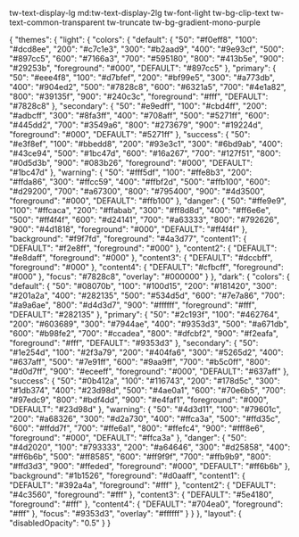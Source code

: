 
tw-text-display-lg md:tw-text-display-2lg tw-font-light tw-bg-clip-text tw-text-common-transparent tw-truncate tw-bg-gradient-mono-purple


{
  "themes": {
    "light": {
      "colors": {
        "default": {
          "50": "#f0eff8",
          "100": "#dcd8ee",
          "200": "#c7c1e3",
          "300": "#b2aad9",
          "400": "#9e93cf",
          "500": "#897cc5",
          "600": "#7166a3",
          "700": "#595180",
          "800": "#413b5e",
          "900": "#29253b",
          "foreground": "#000",
          "DEFAULT": "#897cc5"
        },
        "primary": {
          "50": "#eee4f8",
          "100": "#d7bfef",
          "200": "#bf99e5",
          "300": "#a773db",
          "400": "#904ed2",
          "500": "#7828c8",
          "600": "#6321a5",
          "700": "#4e1a82",
          "800": "#39135f",
          "900": "#240c3c",
          "foreground": "#fff",
          "DEFAULT": "#7828c8"
        },
        "secondary": {
          "50": "#e9edff",
          "100": "#cbd4ff",
          "200": "#adbcff",
          "300": "#8fa3ff",
          "400": "#708aff",
          "500": "#5271ff",
          "600": "#445dd2",
          "700": "#3549a6",
          "800": "#273679",
          "900": "#19224d",
          "foreground": "#000",
          "DEFAULT": "#5271ff"
        },
        "success": {
          "50": "#e3f8ef",
          "100": "#bbedd8",
          "200": "#93e3c1",
          "300": "#6bd9ab",
          "400": "#43ce94",
          "500": "#1bc47d",
          "600": "#16a267",
          "700": "#127f51",
          "800": "#0d5d3b",
          "900": "#083b26",
          "foreground": "#000",
          "DEFAULT": "#1bc47d"
        },
        "warning": {
          "50": "#fff5df",
          "100": "#ffe8b3",
          "200": "#ffda86",
          "300": "#ffcc59",
          "400": "#ffbf2d",
          "500": "#ffb100",
          "600": "#d29200",
          "700": "#a67300",
          "800": "#795400",
          "900": "#4d3500",
          "foreground": "#000",
          "DEFAULT": "#ffb100"
        },
        "danger": {
          "50": "#ffe9e9",
          "100": "#ffcaca",
          "200": "#ffabab",
          "300": "#ff8d8d",
          "400": "#ff6e6e",
          "500": "#ff4f4f",
          "600": "#d24141",
          "700": "#a63333",
          "800": "#792626",
          "900": "#4d1818",
          "foreground": "#000",
          "DEFAULT": "#ff4f4f"
        },
        "background": "#f9f7fd",
        "foreground": "#4a3d77",
        "content1": {
          "DEFAULT": "#f2e8ff",
          "foreground": "#000"
        },
        "content2": {
          "DEFAULT": "#e8daff",
          "foreground": "#000"
        },
        "content3": {
          "DEFAULT": "#dccbff",
          "foreground": "#000"
        },
        "content4": {
          "DEFAULT": "#cfbcff",
          "foreground": "#000"
        },
        "focus": "#7828c8",
        "overlay": "#000000"
      }
    },
    "dark": {
      "colors": {
        "default": {
          "50": "#08070b",
          "100": "#100d15",
          "200": "#181420",
          "300": "#201a2a",
          "400": "#282135",
          "500": "#534d5d",
          "600": "#7e7a86",
          "700": "#a9a6ae",
          "800": "#d4d3d7",
          "900": "#ffffff",
          "foreground": "#fff",
          "DEFAULT": "#282135"
        },
        "primary": {
          "50": "#2c193f",
          "100": "#462764",
          "200": "#603689",
          "300": "#7944ae",
          "400": "#9353d3",
          "500": "#a671db",
          "600": "#b98fe2",
          "700": "#ccadea",
          "800": "#dfcbf2",
          "900": "#f2eafa",
          "foreground": "#fff",
          "DEFAULT": "#9353d3"
        },
        "secondary": {
          "50": "#1e254d",
          "100": "#2f3a79",
          "200": "#404fa6",
          "300": "#5265d2",
          "400": "#637aff",
          "500": "#7e91ff",
          "600": "#9aa9ff",
          "700": "#b5c0ff",
          "800": "#d0d7ff",
          "900": "#eceeff",
          "foreground": "#000",
          "DEFAULT": "#637aff"
        },
        "success": {
          "50": "#0b412a",
          "100": "#116743",
          "200": "#178d5c",
          "300": "#1db374",
          "400": "#23d98d",
          "500": "#4ae0a1",
          "600": "#70e6b5",
          "700": "#97edc9",
          "800": "#bdf4dd",
          "900": "#e4faf1",
          "foreground": "#000",
          "DEFAULT": "#23d98d"
        },
        "warning": {
          "50": "#4d3d11",
          "100": "#79601c",
          "200": "#a68326",
          "300": "#d2a730",
          "400": "#ffca3a",
          "500": "#ffd35c",
          "600": "#ffdd7f",
          "700": "#ffe6a1",
          "800": "#ffefc4",
          "900": "#fff8e6",
          "foreground": "#000",
          "DEFAULT": "#ffca3a"
        },
        "danger": {
          "50": "#4d2020",
          "100": "#793333",
          "200": "#a64646",
          "300": "#d25858",
          "400": "#ff6b6b",
          "500": "#ff8585",
          "600": "#ff9f9f",
          "700": "#ffb9b9",
          "800": "#ffd3d3",
          "900": "#ffeded",
          "foreground": "#000",
          "DEFAULT": "#ff6b6b"
        },
        "background": "#1b1526",
        "foreground": "#d0aaff",
        "content1": {
          "DEFAULT": "#392a4a",
          "foreground": "#fff"
        },
        "content2": {
          "DEFAULT": "#4c3560",
          "foreground": "#fff"
        },
        "content3": {
          "DEFAULT": "#5e4180",
          "foreground": "#fff"
        },
        "content4": {
          "DEFAULT": "#704ea0",
          "foreground": "#fff"
        },
        "focus": "#9353d3",
        "overlay": "#ffffff"
      }
    }
  },
  "layout": {
    "disabledOpacity": "0.5"
  }
}
